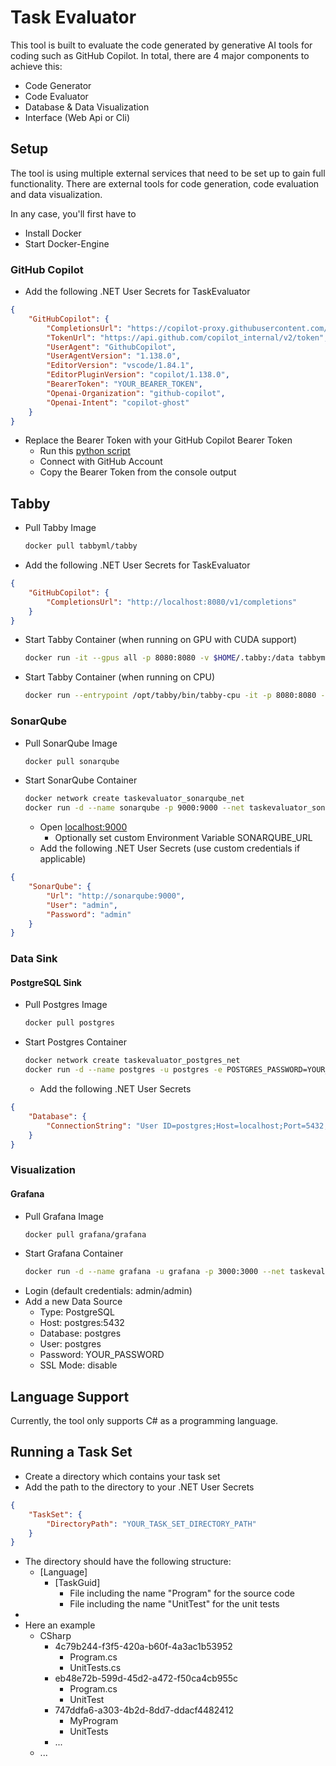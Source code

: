 # Task Evaluator

This tool is built to evaluate the code generated by generative AI tools for coding such as GitHub Copilot.
In total, there are 4 major components to achieve this:

- Code Generator
- Code Evaluator
- Database & Data Visualization
- Interface (Web Api or Cli)

## Setup

The tool is using multiple external services that need to be set up to gain full functionality.
There are external tools for code generation, code evaluation and data visualization.

In any case, you'll first have to
- Install Docker
- Start Docker-Engine

### GitHub Copilot

- Add the following .NET User Secrets for TaskEvaluator
```json
{
    "GitHubCopilot": {
        "CompletionsUrl": "https://copilot-proxy.githubusercontent.com/v1/engines/copilot-codex/completions",
        "TokenUrl": "https://api.github.com/copilot_internal/v2/token",
        "UserAgent": "GithubCopilot",
        "UserAgentVersion": "1.138.0",
        "EditorVersion": "vscode/1.84.1",
        "EditorPluginVersion": "copilot/1.138.0",
        "BearerToken": "YOUR_BEARER_TOKEN",
        "Openai-Organization": "github-copilot",
        "Openai-Intent": "copilot-ghost"
    }
}
```

- Replace the Bearer Token with your GitHub Copilot Bearer Token
    - Run this [python script](https://github.com/aaamoon/copilot-gpt4-service/blob/master/shells/get_copilot_token.py)
    - Connect with GitHub Account
    - Copy the Bearer Token from the console output

## Tabby
- Pull Tabby Image
    ```bash
    docker pull tabbyml/tabby
    ```
- Add the following .NET User Secrets for TaskEvaluator
```json
{
    "GitHubCopilot": {
        "CompletionsUrl": "http://localhost:8080/v1/completions"
    }
}
```
- Start Tabby Container (when running on GPU with CUDA support)
    ```bash
    docker run -it --gpus all -p 8080:8080 -v $HOME/.tabby:/data tabbyml/tabby serve --model TabbyML/StarCoder-1B --device cuda
    ```
- Start Tabby Container (when running on CPU)
    ```bash
    docker run --entrypoint /opt/tabby/bin/tabby-cpu -it -p 8080:8080 -v $HOME/.tabby:/data tabbyml/tabby serve --model TabbyML/StarCoder-1B
    ```

### SonarQube
- Pull SonarQube Image
    ```bash
    docker pull sonarqube
    ```
- Start SonarQube Container
    ```bash
    docker network create taskevaluator_sonarqube_net
    docker run -d --name sonarqube -p 9000:9000 --net taskevaluator_sonarqube_net sonarqube
    ```
    - Open [localhost:9000](http://localhost:9000)
        - Optionally set custom Environment Variable SONARQUBE_URL
    - Add the following .NET User Secrets (use custom credentials if applicable)
```json
{
    "SonarQube": {
        "Url": "http://sonarqube:9000",
        "User": "admin",
        "Password": "admin"
    }
}
```

### Data Sink

#### PostgreSQL Sink
- Pull Postgres Image
    ```bash
    docker pull postgres
    ```
- Start Postgres Container
    ```bash
    docker network create taskevaluator_postgres_net
    docker run -d --name postgres -u postgres -e POSTGRES_PASSWORD=YOUR_PASSWORD -p 5432:5432 --net taskevaluator_postgres_net postgres
    ```
    - Add the following .NET User Secrets

```json
{
    "Database": {
        "ConnectionString": "User ID=postgres;Host=localhost;Port=5432;Password=YOUR_PASSWORD;"
    }
}
```

### Visualization

#### Grafana
- Pull Grafana Image
    ```bash
    docker pull grafana/grafana
    ```
- Start Grafana Container
    ```bash
    docker run -d --name grafana -u grafana -p 3000:3000 --net taskevaluator_postgres_net grafana/grafana
    ```
- Login (default credentials: admin/admin)
- Add a new Data Source
    - Type: PostgreSQL
    - Host: postgres:5432
    - Database: postgres
    - User: postgres
    - Password: YOUR_PASSWORD
    - SSL Mode: disable

## Language Support

Currently, the tool only supports C# as a programming language.

## Running a Task Set

- Create a directory which contains your task set
- Add the path to the directory to your .NET User Secrets
```json
{
    "TaskSet": {
        "DirectoryPath": "YOUR_TASK_SET_DIRECTORY_PATH"
    }
}
```

- The directory should have the following structure:
  - [Language]
    - [TaskGuid]
      - File including the name "Program" for the source code
      - File including the name "UnitTest" for the unit tests
- 
- Here an example
    - CSharp
        - 4c79b244-f3f5-420a-b60f-4a3ac1b53952
            - Program.cs
            - UnitTests.cs
        - eb48e72b-599d-45d2-a472-f50ca4cb955c
            - Program.cs
            - UnitTest
        - 747ddfa6-a303-4b2d-8dd7-ddacf4482412
            - MyProgram
            - UnitTests
        - ...
    - ...